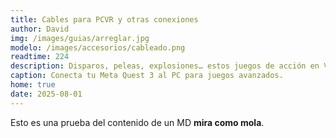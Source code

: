 ```yaml
---
title: Cables para PCVR y otras conexiones
author: David
img: /images/guias/arreglar.jpg
modelo: /images/accesorios/cableado.png
readtime: 224
description: Disparos, peleas, explosiones… estos juegos de acción en VR no te dejarán descansar.
caption: Conecta tu Meta Quest 3 al PC para juegos avanzados.
home: true
date: 2025-08-01
---
```

Esto es una prueba del contenido de un MD **mira como mola**.